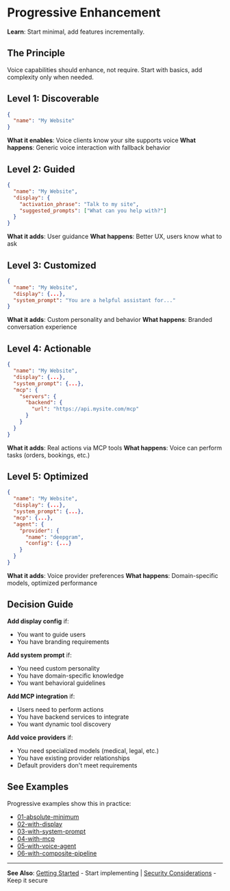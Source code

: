 # Progressive Enhancement

**Learn**: Start minimal, add features incrementally.

## The Principle

Voice capabilities should enhance, not require. Start with basics, add complexity only when needed.

## Level 1: Discoverable

```json
{
  "name": "My Website"
}
```

**What it enables**: Voice clients know your site supports voice
**What happens**: Generic voice interaction with fallback behavior

## Level 2: Guided

```json
{
  "name": "My Website",
  "display": {
    "activation_phrase": "Talk to my site",
    "suggested_prompts": ["What can you help with?"]
  }
}
```

**What it adds**: User guidance
**What happens**: Better UX, users know what to ask

## Level 3: Customized

```json
{
  "name": "My Website",
  "display": {...},
  "system_prompt": "You are a helpful assistant for..."
}
```

**What it adds**: Custom personality and behavior
**What happens**: Branded conversation experience

## Level 4: Actionable

```json
{
  "name": "My Website",
  "display": {...},
  "system_prompt": {...},
  "mcp": {
    "servers": {
      "backend": {
        "url": "https://api.mysite.com/mcp"
      }
    }
  }
}
```

**What it adds**: Real actions via MCP tools
**What happens**: Voice can perform tasks (orders, bookings, etc.)

## Level 5: Optimized

```json
{
  "name": "My Website",
  "display": {...},
  "system_prompt": {...},
  "mcp": {...},
  "agent": {
    "provider": {
      "name": "deepgram",
      "config": {...}
    }
  }
}
```

**What it adds**: Voice provider preferences
**What happens**: Domain-specific models, optimized performance

## Decision Guide

**Add display config** if:

- You want to guide users
- You have branding requirements

**Add system prompt** if:

- You need custom personality
- You have domain-specific knowledge
- You want behavioral guidelines

**Add MCP integration** if:

- Users need to perform actions
- You have backend services to integrate
- You want dynamic tool discovery

**Add voice providers** if:

- You need specialized models (medical, legal, etc.)
- You have existing provider relationships
- Default providers don't meet requirements

## See Examples

Progressive examples show this in practice:

- [01-absolute-minimum](../examples/01-absolute-minimum/)
- [02-with-display](../examples/02-with-display/)
- [03-with-system-prompt](../examples/03-with-system-prompt/)
- [04-with-mcp](../examples/04-with-mcp/)
- [05-with-voice-agent](../examples/05-with-voice-agent/)
- [06-with-composite-pipeline](../examples/06-with-composite-pipeline/)

---

**See Also**: [Getting Started](./Getting%20Started.md) - Start implementing | [Security Considerations](./Security%20Considerations.md) - Keep it secure

